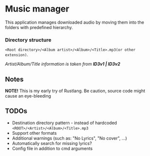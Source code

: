 # Music manager
This application manages downloaded audio by moving them into the folders with predefined hierarchy.

### Directory structure
`<Root directory>/<Album artist>/<Album>/<Title>.mp3(or other extension)`.

*Artist/Album/Title information is taken from __ID3v1 | ID3v2__*

## Notes

**NOTE!** This is my early try of Rustlang. Be caution, source code might cause an eye-bleeding

## TODOs

* Destination directory pattern - instead of hardcoded `<ROOT>/<Artist>/<Album>/<Title>.mp3`
* Support other formats
* Additional warnings (such as: "No Lyrics", "No cover", ...)
* Automatically search for missing lyrics?
* Config file in addition to cmd arguments
